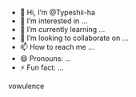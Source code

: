 - 👋 Hi, I’m @Typeshii-ha
- 👀 I’m interested in ...
- 🌱 I’m currently learning ...
- 💞️ I’m looking to collaborate on ...
- 📫 How to reach me ...
- 😄 Pronouns: ...
- ⚡ Fun fact: ...

<!---
Typeshii-ha/Typeshii-ha is a ✨ special ✨ repository because its `README.md` (this file) appears on your GitHub profile.
You can click the Preview l![images](https://github.com/user-attachments/assets/e5d5201d-cde8-426a-85fd-9c053a6aab36)
ink to take a look at your changes.
--->
vowulence

